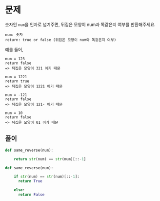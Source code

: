 # 문제

숫자인 `num`을 인자로 넘겨주면, 뒤집은 모양이 num과 똑같은지 여부를 반환해주세요.

```
num: 숫자
return: true or false (뒤집은 모양이 num와 똑같은지 여부)
```


예를 들어,

```
num = 123
return false 
=> 뒤집은 모양이 321 이기 때문
```

```
num = 1221
return true 
=> 뒤집은 모양이 1221 이기 때문
```

```
num = -121
return false 
=> 뒤집은 모양이 121- 이기 때문
```

```
num = 10
return false 
=> 뒤집은 모양이 01 이기 때문
```
## 풀이
```python
def same_reverse(num):

    return str(num) == str(num)[::-1]
```
```python
def same_reverse(num):

    if str(num) == str(num)[::-1]:
      return True

    else:
      return False
```
